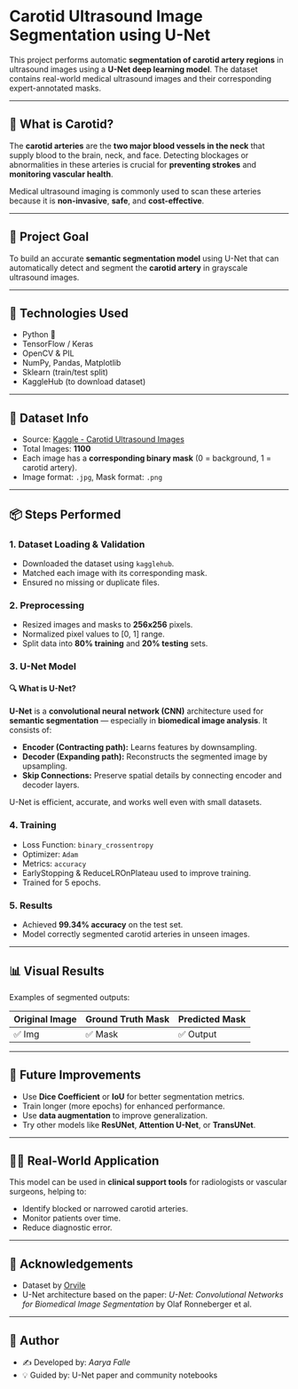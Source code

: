 
# Carotid Ultrasound Image Segmentation using U-Net

This project performs automatic **segmentation of carotid artery regions** in ultrasound images using a **U-Net deep learning model**. The dataset contains real-world medical ultrasound images and their corresponding expert-annotated masks.

---

## 🧠 What is Carotid?

The **carotid arteries** are the **two major blood vessels in the neck** that supply blood to the brain, neck, and face. Detecting blockages or abnormalities in these arteries is crucial for **preventing strokes** and **monitoring vascular health**. 

Medical ultrasound imaging is commonly used to scan these arteries because it is **non-invasive**, **safe**, and **cost-effective**.

---

## 🎯 Project Goal

To build an accurate **semantic segmentation model** using U-Net that can automatically detect and segment the **carotid artery** in grayscale ultrasound images.

---

## 🧰 Technologies Used

- Python 🐍
- TensorFlow / Keras
- OpenCV & PIL
- NumPy, Pandas, Matplotlib
- Sklearn (train/test split)
- KaggleHub (to download dataset)

---

## 📁 Dataset Info

- Source: [Kaggle - Carotid Ultrasound Images](https://www.kaggle.com/datasets/orvile/carotid-ultrasound-images)
- Total Images: **1100**
- Each image has a **corresponding binary mask** (0 = background, 1 = carotid artery).
- Image format: `.jpg`, Mask format: `.png`

---

## 📦 Steps Performed

### 1. Dataset Loading & Validation
- Downloaded the dataset using `kagglehub`.
- Matched each image with its corresponding mask.
- Ensured no missing or duplicate files.

### 2. Preprocessing
- Resized images and masks to **256x256** pixels.
- Normalized pixel values to [0, 1] range.
- Split data into **80% training** and **20% testing** sets.

### 3. U-Net Model

#### 🔍 What is U-Net?

**U-Net** is a **convolutional neural network (CNN)** architecture used for **semantic segmentation** — especially in **biomedical image analysis**. It consists of:

- **Encoder (Contracting path):** Learns features by downsampling.
- **Decoder (Expanding path):** Reconstructs the segmented image by upsampling.
- **Skip Connections:** Preserve spatial details by connecting encoder and decoder layers.

U-Net is efficient, accurate, and works well even with small datasets.

### 4. Training
- Loss Function: `binary_crossentropy`
- Optimizer: `Adam`
- Metrics: `accuracy`
- EarlyStopping & ReduceLROnPlateau used to improve training.
- Trained for 5 epochs.

### 5. Results
- Achieved **99.34% accuracy** on the test set.
- Model correctly segmented carotid arteries in unseen images.

---

## 📊 Visual Results

Examples of segmented outputs:

| Original Image | Ground Truth Mask | Predicted Mask |
|----------------|-------------------|----------------|
|     ✅ Img      |        ✅ Mask      |     ✅ Output   |

---

## 🧪 Future Improvements

- Use **Dice Coefficient** or **IoU** for better segmentation metrics.
- Train longer (more epochs) for enhanced performance.
- Use **data augmentation** to improve generalization.
- Try other models like **ResUNet**, **Attention U-Net**, or **TransUNet**.

---

## 🧑‍⚕️ Real-World Application

This model can be used in **clinical support tools** for radiologists or vascular surgeons, helping to:
- Identify blocked or narrowed carotid arteries.
- Monitor patients over time.
- Reduce diagnostic error.

---

## 🤝 Acknowledgements

- Dataset by [Orvile](https://www.kaggle.com/datasets/orvile/carotid-ultrasound-images)
- U-Net architecture based on the paper: *U-Net: Convolutional Networks for Biomedical Image Segmentation* by Olaf Ronneberger et al.

---

## 📌 Author

- ✍️ Developed by: *Aarya Falle*  
- 💡 Guided by: U-Net paper and community notebooks  
